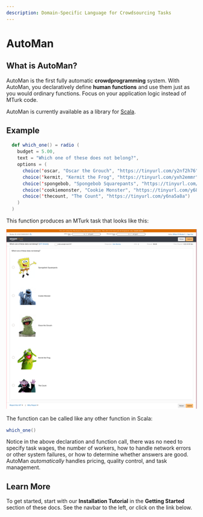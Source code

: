 ```yaml
---
description: Domain-Specific Language for Crowdsourcing Tasks
---
```


# AutoMan

## What is AutoMan? <a id="overview"></a>

AutoMan is the first fully automatic **crowdprogramming** system. With AutoMan, you declaratively define **human functions** and use them just as you would ordinary functions. Focus on your application logic instead of MTurk code.

AutoMan is currently available as a library for [Scala](https://www.scala-lang.org/).

## Example

```scala
  def which_one() = radio (
    budget = 5.00,
    text = "Which one of these does not belong?",
    options = (
      choice('oscar, "Oscar the Grouch", "https://tinyurl.com/y2nf2h76"),
      choice('kermit, "Kermit the Frog", "https://tinyurl.com/yxh2emmr"),
      choice('spongebob, "Spongebob Squarepants", "https://tinyurl.com/y3uv2oew"),
      choice('cookiemonster, "Cookie Monster", "https://tinyurl.com/y68x9zvx"),
      choice('thecount, "The Count", "https://tinyurl.com/y6na5a8a")
    )
  )

```

This function produces an MTurk task that looks like this:

![A &quot;radio button&quot; question with 5 options, including images.](.gitbook/assets/spongebob.png)

The function can be called like any other function in Scala:

```scala
which_one()
```

Notice in the above declaration and function call, there was no need to specify task wages, the number of workers, how to handle network errors or other system failures, or how to determine whether answers are good.  AutoMan _automatically_ handles pricing, quality control, and task management.

## Learn More

To get started, start with our **Installation Tutorial** in the **Getting Started** section of these docs.  See the navbar to the left, or click on the link below.

